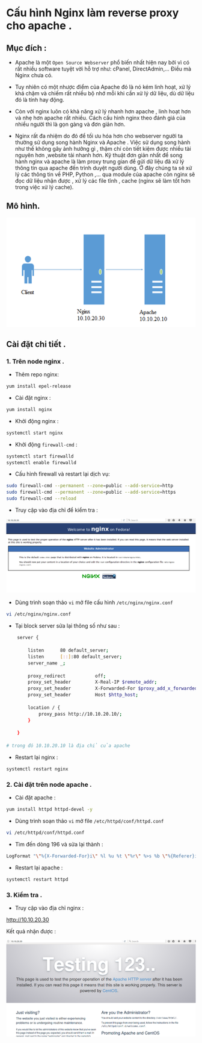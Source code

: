 # Cấu hình Nginx làm reverse proxy cho apache .

## Mục đích :

- Apache là một `Open Source Webserver` phổ biến nhất hiện nay bởi vì có rất nhiều software tuyệt vời hỗ trợ như: cPanel, DirectAdmin,... Điều mà Nginx chưa có. 

- Tuy nhiên có một nhược điểm của Apache đó là nó kém linh hoạt, xử lý khá chậm và chiếm rất nhiều bộ nhớ mỗi khi cần xử lý dữ liệu, dù dữ liệu đó là tính hay động. 

- Còn với nginx luôn có khả năng xử lý nhanh hơn apache , linh hoạt hơn và nhẹ hơn apache rất nhiều. Cách cấu hình nginx theo đánh giá của nhiều người thì là gọn gàng và đơn giản hơn.

- Nginx rất đa nhiệm do đó để tối ưu hóa hơn cho webserver người ta thường sử dụng song hành Nginx và Apache . Việc sử dụng song hành như thế không gây ảnh hưởng gì , thậm chí còn tiết kiệm được nhiều tài nguyên hơn ,website tải nhanh hơn. Kỹ thuật đơn giản nhất để song hành nginx và apache là làm proxy trung gian để gửi dữ liệu đã xử lý thông tin qua apache đến trình duyệt người dùng.  Ở đây chúng ta sẽ xử lý các thông tin về PHP, Python ,... qua module của apache còn nginx sẽ đọc dữ liệu nhận được , xử lý các file tĩnh , cache (nginx sẽ làm tốt hơn trong việc xử lý cache).

## Mô hình.

![proxy_reverse](/images/proxy_reverse.png)

## Cài đặt chi tiết .

### 1. Trên node nginx .

- Thêm repo nginx:

```sh
yum install epel-release
```

- Cài đặt nginx :

```sh
yum install nginx

```

- Khởi động nginx :

```sh
systemctl start nginx
```

- Khởi động `firewall-cmd` :

```sh
systemctl start firewalld
systemctl enable firewalld
```

- Cấu hình firewall  và restart lại dịch vụ:

```sh
sudo firewall-cmd --permanent --zone=public --add-service=http 
sudo firewall-cmd --permanent --zone=public --add-service=https
sudo firewall-cmd --reload

```

- Truy cập vào địa chỉ để kiểm tra :

![centos_install](/images/centos_install.png)

- Dùng trình soạn thảo `vi` mở file cấu hình `/etc/nginx/nginx.conf `

```sh
vi /etc/nginx/nginx.conf 
```

- Tại block server sửa lại thông số như sau :

```sh
    server {

        listen      80 default_server;
        listen      [::]:80 default_server;
        server_name _;

        proxy_redirect           off;
        proxy_set_header         X-Real-IP $remote_addr;
        proxy_set_header         X-Forwarded-For $proxy_add_x_forwarded_for;
        proxy_set_header         Host $http_host;

        location / {
            proxy_pass http://10.10.20.10/;
        }

    }

# trong đó 10.10.20.10 là địa chỉ của apache
```

- Restart lại nginx :

```sh
systemctl restart nginx 
```

### 2. Cài đặt trên node apache .

- Cài đặt apache :

```sh
yum install httpd httpd-devel -y
```

- Dùng trình soạn thảo `vi` mở file `/etc/httpd/conf/httpd.conf`

```sh
vi /etc/httpd/conf/httpd.conf 
```

- Tìm đến dòng 196 và sửa lại thành :

```sh
LogFormat "\"%{X-Forwarded-For}i\" %l %u %t \"%r\" %>s %b \"%{Referer}i\" \"%{User-Agent}i\"" combined 
```

- Restart lại apache :

```sh
systemctl restart httpd 
```

### 3. Kiểm tra .

- Truy cập vào địa chỉ nginx :

http://10.10.20.30

Kết quả nhận được :

![proxy](/images/proxy.png)